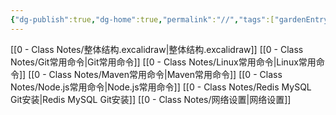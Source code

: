 ```yaml
---
{"dg-publish":true,"dg-home":true,"permalink":"//","tags":["gardenEntry"],"dgPassFrontmatter":true,"created":"2023-10-13T13:26:36.227+08:00"}
---
```


[[0 - Class Notes/整体结构.excalidraw\|整体结构.excalidraw]]
[[0 - Class Notes/Git常用命令\|Git常用命令]]
[[0 - Class Notes/Linux常用命令\|Linux常用命令]]
[[0 - Class Notes/Maven常用命令\|Maven常用命令]]
[[0 - Class Notes/Node.js常用命令\|Node.js常用命令]]
[[0 - Class Notes/Redis MySQL Git安装\|Redis MySQL Git安装]]
[[0 - Class Notes/网络设置\|网络设置]]
